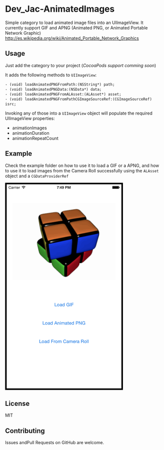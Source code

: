 # Dev_Jac-AnimatedImages
Simple category to load animated image files into an UIImageView.
It currently support GIF and APNG (Animated PNG, or Animated Portable Network Graphic) http://es.wikipedia.org/wiki/Animated_Portable_Network_Graphics

## Usage

Just add the category to your project (_CocoaPods support comming soon_)

It adds the following methods to `UIImageView`:

```objc
- (void) loadAnimatedPNGFromPath:(NSString*) path;
- (void) loadAnimatedPNGData:(NSData*) data;
- (void) loadAnimatedPNGFromALAsset:(ALAsset*) asset;
- (void) loadAnimatedPNGFromPathCGImageSourceRef:(CGImageSourceRef) isrc;
```
Invoking any of those into a `UIImageView` object will populate the required UIImageView properties:

- animationImages 
- animationDuration
- animationRepeatCount

## Example

Check the example folder on how to use it to load a GIF or a APNG, and how to use it to load images from the Camera Roll successfully using the `ALAsset` object and a `CGDataProviderRef`

![image](https://raw.githubusercontent.com/Julioacarrettoni/Dev_Jac-AnimatedImages/master/Example/Example/example_screenshot.png)

## License

MIT

## Contributing

Issues andPull Requests on GitHub are welcome.
